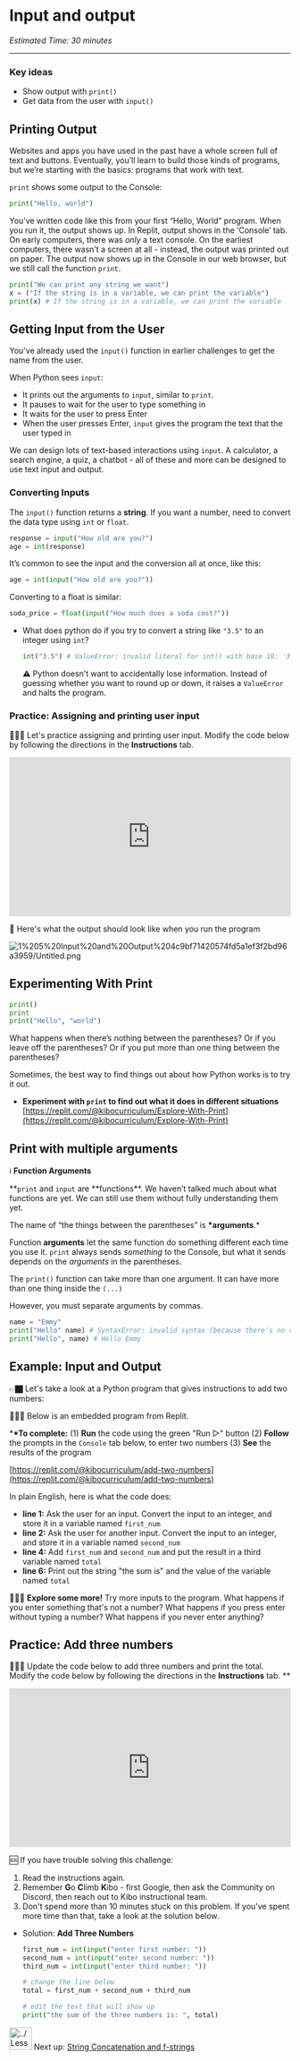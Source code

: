 # Input and output

_Estimated Time: 30 minutes_

---

### Key ideas

- Show output with `print()`
- Get data from the user with `input()`

## Printing Output

Websites and apps you have used in the past have a whole screen full of text and buttons. Eventually, you’ll learn to build those kinds of programs, but we’re starting with the basics: programs that work with text.

`print` shows some output to the Console:

```python
print("Hello, world")
```

You’ve written code like this from your first “Hello, World” program. When you run it, the output shows up. In Replit, output shows in the ‘Console’ tab. On early computers, there was _only_ a text console. On the earliest computers, there wasn’t a screen at all - instead, the output was printed out on paper. The output now shows up in the Console in our web browser, but we still call the function `print`.

```python
print("We can print any string we want")
x = ("If the string is in a variable, we can print the variable")
print(x) # If the string is in a variable, we can print the variable
```

## Getting Input from the User

You've already used the `input()` function in earlier challenges to get the name from the user.

When Python sees `input`:

- It prints out the arguments to `input`, similar to `print`.
- It pauses to wait for the user to type something in
- It waits for the user to press Enter
- When the user presses Enter, `input` gives the program the text that the user typed in

We can design lots of text-based interactions using `input`. A calculator, a search engine, a quiz, a chatbot - all of these and more can be designed to use text input and output.

### Converting Inputs

The `input()` function returns a **string**. If you want a number, need to convert the data type using `int` or `float`.

```python
response = input("How old are you?")
age = int(response)
```

It’s common to see the input and the conversion all at once, like this:

```python
age = int(input("How old are you?"))
```

Converting to a float is similar:

```python
soda_price = float(input("How much does a soda cost?"))
```

- What does python do if you try to convert a string like `"3.5"` to an integer using `int`?

  ```python
  int("3.5") # ValueError: invalid literal for int() with base 10: '3.5'
  ```

    <aside>

  ⚠️ Python doesn’t want to accidentally lose information. Instead of guessing whether you want to round up or down, it raises a `ValueError` and halts the program.

    </aside>


### Practice: Assigning and printing user input

<aside>

👩🏿‍💻 Let's practice assigning and printing user input. Modify the code below by following the directions in the **Instructions** tab.

</aside>

<div style="position: relative; padding-bottom: 56.25%; height: 0;"><iframe src="https://replit.com/team/kibo-fpwp5/Input-Hours-of-Sleep" frameborder="0" webkitallowfullscreen mozallowfullscreen allowfullscreen style="position: absolute; top: 0; left: 0; width: 100%; height: 100%;"></iframe></div>

<aside>

📌 Here's what the output should look like when you run the program

![1%205%20Input%20and%20Output%204c9bf71420574fd5a1ef3f2bd96a3959/Untitled.png](/future-proof-with-python/learning-with-kibo/lesson-topics-and-navigation/untitled.png)

</aside>

## Experimenting With Print

```python
print()
print
print("Hello", "world")
```

What happens when there’s nothing between the parentheses? Or if you leave off the parentheses? Or if you put more than one thing between the parentheses?

Sometimes, the best way to find things out about how Python works is to try it out.

- **Experiment with `print` to find out what it does in different situations**
  [https://replit.com/@kibocurriculum/Explore-With-Print](https://replit.com/@kibocurriculum/Explore-With-Print)

## Print with multiple arguments

<aside>

ℹ️ **Function Arguments**

**`print` and `input` are **functions\*\*. We haven’t talked much about what functions are yet. We can still use them without fully understanding them yet.

The name of “the things between the parentheses” is **\*arguments**.\*

Function **arguments** let the same function do something different each time you use it. `print` always sends _something_ to the Console, but what it sends depends on the _arguments_ in the parentheses.

</aside>

The `print()` function can take more than one argument. It can have more than one thing inside the `(...)`

However, you must separate arguments by commas.

```python
name = "Emmy"
print("Hello" name) # SyntaxError: invalid syntax (because there's no comma)
print("Hello", name) # Hello Emmy
```

## **Example: Input and Output**

<aside>

👉🏿 Let's take a look at a Python program that gives instructions to add two numbers:

<aside>

👩🏿‍💻 Below is an embedded program from Replit.

\***\*To complete:**
(1) **Run** the code using the green "Run ▷" button
(2) **Follow** the prompts in the `Console` tab below, to enter two numbers
(3) **See** the results of the program

</aside>

[https://replit.com/@kibocurriculum/add-two-numbers](https://replit.com/@kibocurriculum/add-two-numbers)

In plain English, here is what the code does:

- **line 1:** Ask the user for an input. Convert the input to an integer, and store it in a variable named `first_num`
- **line 2:** Ask the user for another input. Convert the input to an integer, and store it in a variable named `second_num`
- **line 4:** Add `first_num` and `second_num` and put the result in a third variable named `total`
- **line 6:** Print out the string "the sum is" and the value of the variable named `total`

<aside>

🧑🏿‍🔬 **Explore some more!**
Try more inputs to the program. What happens if you enter something that's not a number? What happens if you press enter without typing a number? What happens if you never enter anything?

</aside>

</aside>

## Practice: Add three numbers

<aside>

👩🏿‍💻 Update the code below to add three numbers and print the total. Modify the code below by following the directions in the **Instructions** tab.
\*\*

</aside>

<div style="position: relative; padding-bottom: 56.25%; height: 0;"><iframe src="https://replit.com/team/kibo-fpwp5/Add-Three-Numbers" frameborder="0" webkitallowfullscreen mozallowfullscreen allowfullscreen style="position: absolute; top: 0; left: 0; width: 100%; height: 100%;"></iframe></div>

<aside>

🆘 If you have trouble solving this challenge:

1. Read the instructions again.
2. Remember **G**o **C**limb **K**ibo - first Google, then ask the Community on Discord, then reach out to Kibo instructional team.
3. Don't spend more than 10 minutes stuck on this problem. If you've spent more time than that, take a look at the solution below.

</aside>

- Solution: **Add Three Numbers**
  ```python
  first_num = int(input("enter first number: "))
  second_num = int(input("enter second number: "))
  third_num = int(input("enter third number: "))

  # change the line below
  total = first_num + second_num + third_num

  # edit the text that will show up
  print("the sum of the three numbers is: ", total)
  ```

<aside>

<img src="../Lesson%200%20Learning%20With%20Kibo%2032002756da8b4ed2a610df0347af2a08/man-in-hike.png" alt="../Lesson%200%20Learning%20With%20Kibo%2032002756da8b4ed2a610df0347af2a08/man-in-hike.png" width="40px" /> Next up: [String Concatenation and f-strings](/future-proof-with-python/working-with-data/string-concatenation-and-f-strings.md)

</aside>
